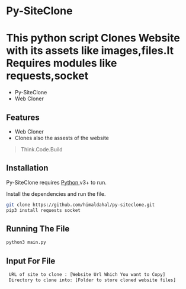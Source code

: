 Py-SiteClone 
===============

# This python script Clones Website with its assets like images,files.It Requires modules like requests,socket 

- Py-SiteClone
- Web Cloner

## Features
- Web Cloner
- Clones also the assests of the website

> Think.Code.Build
## Installation

Py-SiteClone requires [Python ](https://python.com/) v3+ to run.

Install the dependencies and run the file.
```sh
git clone https://github.com/himaldahal/py-siteclone.git
pip3 install requests socket
```
##  Running The File

```sh
python3 main.py
```
## Input For File
```sh
 URL of site to clone : [Website Url Which You want to Copy]
 Directory to clone into: [Folder to store cloned website files]
```
